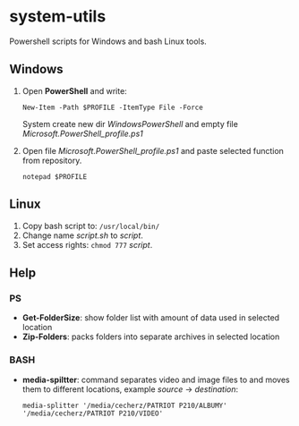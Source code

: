 # system-utils
Powershell scripts for Windows and bash Linux tools.

## Windows

1. Open **PowerShell** and write:

      ```New-Item -Path $PROFILE -ItemType File -Force```

      System create new dir *WindowsPowerShell* and empty file *Microsoft.PowerShell_profile.ps1*

2. Open file *Microsoft.PowerShell_profile.ps1* and paste selected function from repository.

      ```notepad $PROFILE```

## Linux

1. Copy bash script to: ```/usr/local/bin/```
2. Change name *script.sh* to *script*.
3. Set access rights: ```chmod 777``` *script*.

## Help

### PS
- **Get-FolderSize**: show folder list with amount of data used in selected location 
- **Zip-Folders**: packs folders into separate archives in selected location

### BASH
- **media-spiltter**: command separates video and image files to and moves them to different locations, example *source* -> *destination*:

      media-splitter '/media/cecherz/PATRIOT P210/ALBUMY' '/media/cecherz/PATRIOT P210/VIDEO'
